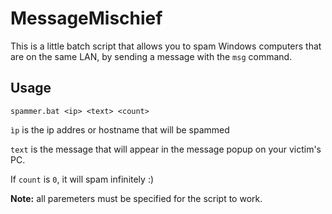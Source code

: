 # MessageMischief
This is a little batch script that allows you to spam Windows computers that are on the same LAN, by sending a message with the `msg` command.

## Usage
```batch
spammer.bat <ip> <text> <count>
```
`ìp` is the ip addres or hostname that will be spammed

`text` is the message that will appear in the message popup on your victim's PC.

If `count` is `0`, it will spam infinitely :)

**Note:** all paremeters must be specified for the script to work.
